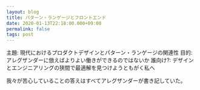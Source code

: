 ```yaml
---
layout: blog
title: パターン・ランゲージとフロントエンド
date: 2020-01-13T22:18:00.000+09:00
permalink: false
tags: post
---
```


主題: 現代におけるプロダクトデザインとパターン・ランゲージの関連性
目的: アレグザンダーに倣えばよりよい働きができるのではないか
誰向け?: デザインとエンジニアリングの狭間で最適解を見つけようともがく私へ

我々が苦心していることの答えはすべてアレグザンダーが書き記していた。
